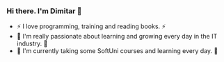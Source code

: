 ### Hi there. I'm Dimitar :wave:
- ⚡ I love programming, training and reading books. ⚡
- 🌱 I'm really passionate about learning and growing every day in the IT industry. 🌱
- :100: I'm currently taking some SoftUni courses and learning every day. :100:
<!--
**Dimitar47/Dimitar47** is a ✨ _special_ ✨ repository because its `README.md` (this file) appears on your GitHub profile.

Here are some ideas to get you started:

- 🔭 I’m currently working on ...
- 🌱 I’m currently learning ...
- 👯 I’m looking to collaborate on ...
- 🤔 I’m looking for help with ...
- 💬 Ask me about ...
- 📫 How to reach me: ...
- 😄 Pronouns: ...
- ⚡ Fun fact: ...
-->

